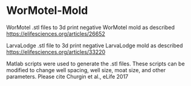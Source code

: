 # WorMotel-Mold
WorMotel .stl files to 3d print negative WorMotel mold as described https://elifesciences.org/articles/26652

LarvaLodge .stl file to 3d print negative LarvaLodge mold as described https://elifesciences.org/articles/33220

Matlab scripts were used to generate the .stl files.  These scripts can be modified to change well spacing, well size, moat size, and other parameters.  Please cite Churgin et al., eLife 2017 
